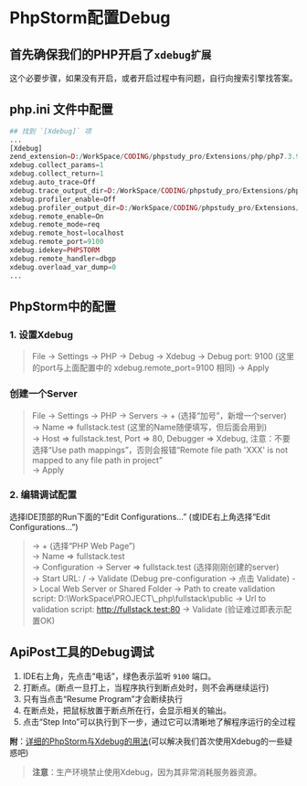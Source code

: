 # PhpStorm配置Debug

## 首先确保我们的PHP开启了`xdebug扩展`

这个必要步骤，如果没有开启，或者开启过程中有问题，自行向搜索引擎找答案。

## php.ini 文件中配置
```php 
## 找到 `[Xdebug]` 项
...
[Xdebug]
zend_extension=D:/WorkSpace/CODING/phpstudy_pro/Extensions/php/php7.3.9nts/ext/php_xdebug.dll
xdebug.collect_params=1
xdebug.collect_return=1
xdebug.auto_trace=Off
xdebug.trace_output_dir=D:/WorkSpace/CODING/phpstudy_pro/Extensions/php_log/php7.3.9nts.xdebug.trace
xdebug.profiler_enable=Off
xdebug.profiler_output_dir=D:/WorkSpace/CODING/phpstudy_pro/Extensions/php_log/php7.3.9nts.xdebug.profiler
xdebug.remote_enable=On
xdebug.remote_mode=req
xdebug.remote_host=localhost
xdebug.remote_port=9100
xdebug.idekey=PHPSTORM
xdebug.remote_handler=dbgp
xdebug.overload_var_dump=0
...
```
## PhpStorm中的配置

### 1. 设置Xdebug
> File -> Settings -> PHP -> Debug -> Xdebug -> Debug port: 9100 (这里的port与上面配置中的 xdebug.remote_port=9100 相同) -> Apply <br>

### 创建一个Server
> File -> Settings -> PHP -> Servers -> + (选择“加号”，新增一个server) <br> 
> -> Name => fullstack.test (这里的Name随便填写，但后面会用到) <br>
> -> Host => fullstack.test, Port => 80, Debugger => Xdebug, 注意：不要选择“Use path mappings”，否则会报错“Remote file path 'XXX' is not mapped to any file path in project” <br>
> -> Apply

### 2. 编辑调试配置

选择IDE顶部的Run下面的“Edit Configurations...” (或IDE右上角选择“Edit Configurations...”)

> -> + (选择“PHP Web Page”) <br>
> -> Name => fullstack.test <br>
> -> Configuration -> Server => fullstack.test (选择刚刚创建的server) <br>
> -> Start URL: /
> -> Validate (Debug pre-configuration -> 点击 Validate)
> -> Local Web Server or Shared Folder
> -> Path to create validation script: D:\\WorkSpace\\PROJECT\\_php\\fullstack\\public
> -> Url to validation script: http://fullstack.test:80
> -> Validate (验证难过即表示配置OK)

## ApiPost工具的Debug调试

1. IDE右上角，先点击“电话”，绿色表示监听 `9100` 端口。
2. 打断点。(断点一旦打上，当程序执行到断点处时，则不会再继续运行)
3. 只有当点击“Resume Program”才会断续执行
4. 在断点处，把鼠标放置于断点所在行，会显示相关的输出。
5. 点击“Step Into”可以执行到下一步，通过它可以清晰地了解程序运行的全过程

**附**：[详细的PhpStorm与Xdebug的用法](https://www.php.cn/jishu/php/410116.html)(可以解决我们首次使用Xdebug的一些疑惑吧) <br>
> **注意**：生产环境禁止使用Xdebug，因为其非常消耗服务器资源。

